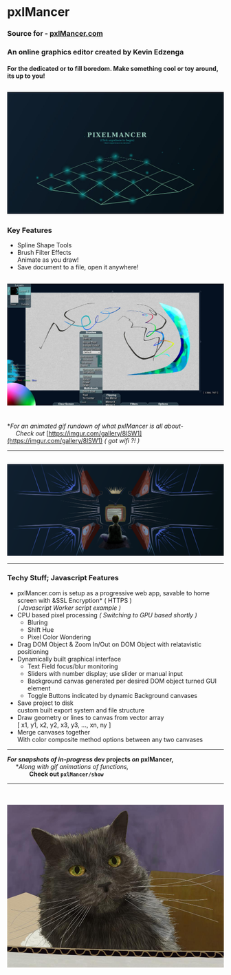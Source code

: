 # pxlMancer
### Source for - [pxlMancer.com](www.pxlMancer.com)
### An online graphics editor created by Kevin Edzenga
#### For the dedicated or to fill boredom. Make something cool or toy around, its up to you!

![Intro Screen](show/ver1.4_IntroScreen.jpg)
---

### Key Features
- Spline Shape Tools
- Brush Filter Effects
  <br>Animate as you draw!
- Save document to a file, open it anywhere!

![GUI](show/ver1.4_Gui.jpg)
---

<br>***For an* animated gif *rundown of what* pxlMancer *is all about-**
<br>&nbsp;&nbsp;&nbsp;&nbsp; *Check out* [https://imgur.com/gallery/8lSW1](https://imgur.com/gallery/8lSW1) *( got wifi ?! )*

---

<br>![Memories](show/tvKid.png)

---

### Techy Stuff; Javascript Features
- pxlMancer.com is setup as a progressive web app, savable to home screen with &SSL Encryption* ( HTTPS )
  <br>*( Javascript Worker script example )*
- CPU based pixel processing *( Switching to GPU based shortly )*
  - Bluring
  - Shift Hue
  - Pixel Color Wondering
- Drag DOM Object & Zoom In/Out on DOM Object with relatavistic positioning
- Dynamically built graphical interface
  - Text Field focus/blur monitoring
  - Sliders with number display; use slider or manual input
  - Background canvas generated per desired DOM object turned GUI element
  - Toggle Buttons indicated by dynamic Background canvases
- Save project to disk
  <br>custom built export system and file structure
- Draw geometry or lines to canvas from vector array
  <br>[ x1, y1, x2, y2, x3, y3, ..., xn, ny ]
- Merge canvases together
  <br>With color composite method options between any two canvases
  
---

***For snapshots of in-progress* dev projects *on* pxlMancer,**
<br>&nbsp;&nbsp;&nbsp;&nbsp; ***Along with* gif animations *of functions,**
<br>&nbsp;&nbsp;&nbsp;&nbsp;&nbsp;&nbsp;&nbsp;&nbsp;&nbsp;&nbsp;&nbsp;&nbsp; **Check out `pxlMancer/show`**

---

<br><br>![Miss Kitty](show/kitty.png)
